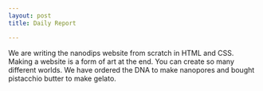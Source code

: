 ```yaml
---
layout: post
title: Daily Report

---
```

We are writing the nanodips website from scratch in HTML and CSS.
Making a website is a form of art at the end.
You can create so many different worlds. 
We have ordered the DNA to make nanopores and bought pistacchio butter to make gelato.
